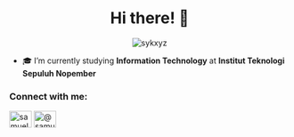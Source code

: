 <h1 align="center">Hi there! 👋</h1>

<p align="center"> <img src="https://komarev.com/ghpvc/?username=sykxyz&label=Profile%20views&color=3584e4&style=flat" alt="sykxyz" /> </p>

- 🎓  I’m currently studying **Information Technology** at **Institut Teknologi Sepuluh Nopember**

<h3 align="left">Connect with me:</h3>
<p align="left">
<a href="https://linkedin.com/in/samuelyuma" target="blank"><img align="center" src="https://raw.githubusercontent.com/rahuldkjain/github-profile-readme-generator/master/src/images/icons/Social/linked-in-alt.svg" alt="samuelyuma" height="30" width="40" /></a>
<a href="https://instagram.com/@samuelyumaa" target="blank"><img align="center" src="https://raw.githubusercontent.com/rahuldkjain/github-profile-readme-generator/master/src/images/icons/Social/instagram.svg" alt="@samuelyumaa" height="30" width="40" /></a>

